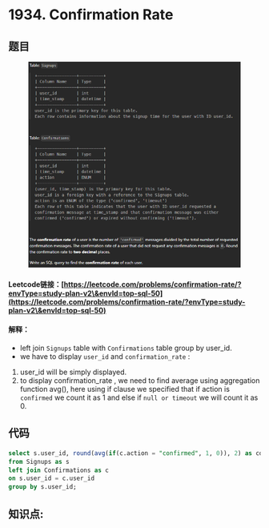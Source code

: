 # 1934. Confirmation Rate

## 题目

<figure><img src="../../.gitbook/assets/image (2) (1) (1).png" alt=""><figcaption></figcaption></figure>

#### Leetcode链接：[https://leetcode.com/problems/confirmation-rate/?envType=study-plan-v2\&envId=top-sql-50](https://leetcode.com/problems/confirmation-rate/?envType=study-plan-v2\&envId=top-sql-50)

#### 解释：

* left join `Signups` table with `Confirmations` table group by user\_id.
* we have to display `user_id` and `confirmation_rate` :

1. user\_id will be simply displayed.
2. to display confirmation\_rate , we need to find average using aggregation function avg(), here using if clause we specified that if action is `confirmed` we count it as 1 and else if `null or timeout` we will count it as 0.

## 代码

```sql
select s.user_id, round(avg(if(c.action = "confirmed", 1, 0)), 2) as confirmation_rate
from Signups as s
left join Confirmations as c
on s.user_id = c.user_id
group by s.user_id;
```

## **知识点:**&#x20;
